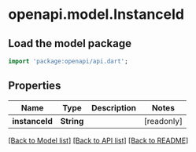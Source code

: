 # openapi.model.InstanceId

## Load the model package
```dart
import 'package:openapi/api.dart';
```

## Properties
Name | Type | Description | Notes
------------ | ------------- | ------------- | -------------
**instanceId** | **String** |  | [readonly] 

[[Back to Model list]](../README.md#documentation-for-models) [[Back to API list]](../README.md#documentation-for-api-endpoints) [[Back to README]](../README.md)


